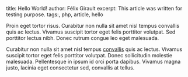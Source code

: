 title: Hello World!
author: Félix Girault
excerpt: This article was written for testing purpose.
tags:, php, article, hello

Proin eget tortor risus. Curabitur non nulla sit amet nisl tempus convallis quis ac lectus.
Vivamus suscipit tortor eget felis porttitor volutpat. Sed porttitor lectus nibh.
Donec rutrum congue leo eget malesuada.

Curabitur non nulla sit amet nisl tempus [convallis](http://hello.world.com) quis ac lectus.
Vivamus suscipit tortor eget felis porttitor volutpat. Donec sollicitudin molestie malesuada.
Pellentesque in ipsum id orci porta dapibus. Vivamus magna justo, lacinia eget consectetur sed, convallis at tellus.
